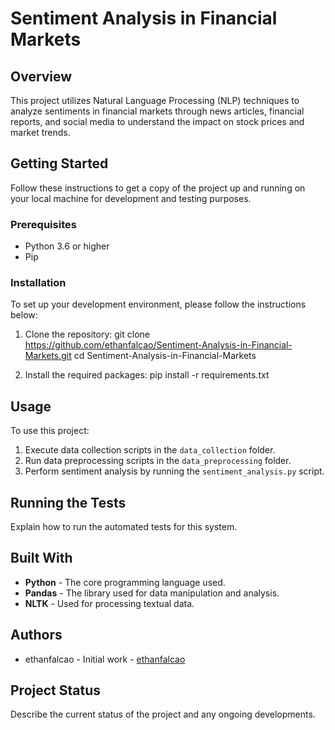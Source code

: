 # Sentiment Analysis in Financial Markets

## Overview
This project utilizes Natural Language Processing (NLP) techniques to analyze sentiments in financial markets through news articles, financial reports, and social media to understand the impact on stock prices and market trends.

## Getting Started
Follow these instructions to get a copy of the project up and running on your local machine for development and testing purposes.

### Prerequisites
- Python 3.6 or higher
- Pip

### Installation
To set up your development environment, please follow the instructions below:

1. Clone the repository:
git clone https://github.com/ethanfalcao/Sentiment-Analysis-in-Financial-Markets.git
cd Sentiment-Analysis-in-Financial-Markets

3. Install the required packages:
pip install -r requirements.txt


## Usage
To use this project:

1. Execute data collection scripts in the `data_collection` folder.
2. Run data preprocessing scripts in the `data_preprocessing` folder.
3. Perform sentiment analysis by running the `sentiment_analysis.py` script.

## Running the Tests
Explain how to run the automated tests for this system.

## Built With
- **Python** - The core programming language used.
- **Pandas** - The library used for data manipulation and analysis.
- **NLTK** - Used for processing textual data.

## Authors
- ethanfalcao - Initial work - [ethanfalcao](https://github.com/ethanfalcao)

## Project Status
Describe the current status of the project and any ongoing developments.
